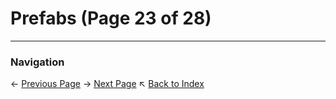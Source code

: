 # Prefabs (Page 23 of 28)

---
### Navigation
← [Previous Page](../Prefabs/page_22.md)
→ [Next Page](../Prefabs/page_24.md)
↖ [Back to Index](../README.md)
